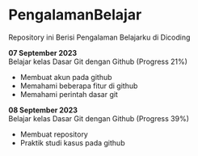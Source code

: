 # PengalamanBelajar
Repository ini Berisi Pengalaman Belajarku di Dicoding

**07 September 2023** <br>
Belajar kelas Dasar Git dengan Github (Progress 21%)
 * Membuat akun pada github
 * Memahami beberapa fitur di github
 * Memahami perintah dasar git

**08 September 2023** <br>
Belajar kelas Dasar Git dengan Github (Progress 39%)
 * Membuat repository
 * Praktik studi kasus pada github
